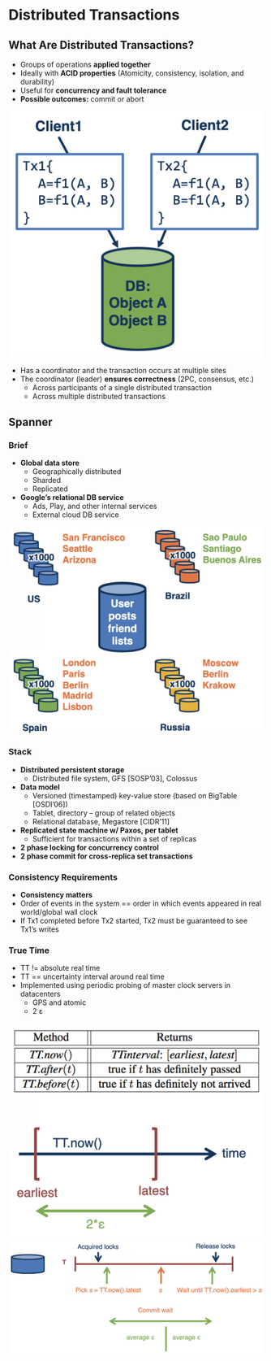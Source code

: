# Distributed Transactions

## What Are Distributed Transactions?

- Groups of operations **applied together**
- Ideally with **ACID properties** (Atomicity, consistency, isolation, and durability)
- Useful for **concurrency and fault tolerance**
- **Possible outcomes:** commit or abort

![What Are Distributed Transactions?](img/distributed-transactions.png)

- Has a coordinator and the transaction occurs at multiple sites
- The coordinator (leader) **ensures correctness** (2PC, consensus, etc.)
  - Across participants of a single distributed transaction
  - Across multiple distributed transactions

## Spanner

### Brief

- **Global data store**
  - Geographically distributed
  - Sharded
  - Replicated
- **Google’s relational DB service**
  - Ads, Play, and other internal services
  - External cloud DB service

![Spanner Brief](img/spanner-brief.png)

### Stack

- **Distributed persistent storage**
  - Distributed file system, GFS [SOSP’03], Colossus
- **Data model**
  - Versioned (timestamped) key-value store (based on BigTable [OSDI’06])
  - Tablet, directory – group of related objects
  - Relational database, Megastore [CIDR’11]
- **Replicated state machine w/ Paxos, per tablet**
  - Sufficient for transactions within a set of replicas
- **2 phase locking for concurrency control**
- **2 phase commit for cross-replica set transactions**

### Consistency Requirements

- **Consistency matters**
- Order of events in the system == order in which events appeared in real world/global wall clock
- If Tx1 completed before Tx2 started, Tx2 must be guaranteed to see Tx1’s writes

### True Time

- TT != absolute real time
- TT == uncertainty interval around real time
- Implemented using periodic probing of master clock servers in datacenters
  - GPS and atomic
  - 2 ε

![True Time #1](img/true-time-1.png)
![True Time #2](img/true-time-2.png)
